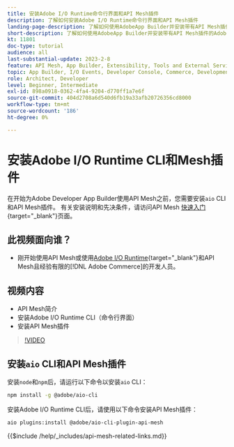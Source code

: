 ```yaml
---
title: 安装Adobe I/O Runtime命令行界面和API Mesh插件
description: 了解如何安装Adobe I/O Runtime命令行界面和API Mesh插件
landing-page-description: 了解如何使用AdobeApp Builder并安装带有API Mesh插件的Adobe I/O Runtime。
short-description: 了解如何使用AdobeApp Builder并安装带有API Mesh插件的Adobe I/O Runtime。
kt: 11801
doc-type: tutorial
audience: all
last-substantial-update: 2023-2-8
feature: API Mesh, App Builder, Extensibility, Tools and External Services, Backend Development
topic: App Builder, I/O Events, Developer Console, Commerce, Development, Integrations
role: Architect, Developer
level: Beginner, Intermediate
exl-id: 898a0918-0362-4fa4-9204-d770ff1a7e6f
source-git-commit: 404d2708a6d540d6fb19a33afb20726356cd8000
workflow-type: tm+mt
source-wordcount: '186'
ht-degree: 0%

---
```


# 安装Adobe I/O Runtime CLI和Mesh插件

在开始为Adobe Developer App Builder使用API Mesh之前，您需要安装`aio` CLI和API Mesh插件。
有关安装说明和先决条件，请访问API Mesh [快速入门](https://developer.adobe.com/graphql-mesh-gateway/gateway/getting-started/){target="_blank"}页面。

## 此视频面向谁？

* 刚开始使用API Mesh或使用[Adobe I/O Runtime](https://developer.adobe.com/runtime/docs/guides/overview/){target="_blank"}和API Mesh且经验有限的[!DNL Adobe Commerce]的开发人员。

## 视频内容

* API Mesh简介
* 安装Adobe I/O Runtime CLI（命令行界面）
* 安装API Mesh插件

>[!VIDEO](https://video.tv.adobe.com/v/3414122?quality=12&learn=on)

## 安装`aio` CLI和API Mesh插件

安装`node`和`npm`后，请运行以下命令以安装`aio` CLI：

```bash
npm install -g @adobe/aio-cli
```

安装Adobe I/O Runtime CLI后，请使用以下命令安装API Mesh插件：

```bash
aio plugins:install @adobe/aio-cli-plugin-api-mesh
```

{{$include /help/_includes/api-mesh-related-links.md}}

